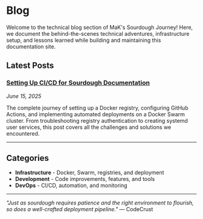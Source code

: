 # Blog

Welcome to the technical blog section of MaK's Sourdough Journey! Here, we document the behind-the-scenes technical adventures, infrastructure setup, and lessons learned while building and maintaining this documentation site.

## Latest Posts

### [Setting Up CI/CD for Sourdough Documentation](posts/cicd-journey.md)
*June 15, 2025*

The complete journey of setting up a Docker registry, configuring GitHub Actions, and implementing automated deployments on a Docker Swarm cluster. From troubleshooting registry authentication to creating systemd user services, this post covers all the challenges and solutions we encountered.

---

## Categories

- **Infrastructure** - Docker, Swarm, registries, and deployment
- **Development** - Code improvements, features, and tools
- **DevOps** - CI/CD, automation, and monitoring

---

*"Just as sourdough requires patience and the right environment to flourish, so does a well-crafted deployment pipeline."* — CodeCrust